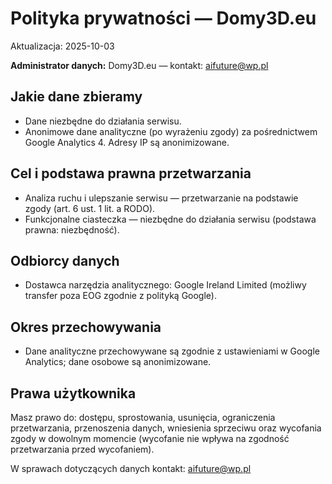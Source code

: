 # Polityka prywatności — Domy3D.eu

Aktualizacja: 2025-10-03

**Administrator danych:** Domy3D.eu — kontakt: aifuture@wp.pl

## Jakie dane zbieramy
- Dane niezbędne do działania serwisu.
- Anonimowe dane analityczne (po wyrażeniu zgody) za pośrednictwem Google Analytics 4. Adresy IP są anonimizowane.

## Cel i podstawa prawna przetwarzania
- Analiza ruchu i ulepszanie serwisu — przetwarzanie na podstawie zgody (art. 6 ust. 1 lit. a RODO).
- Funkcjonalne ciasteczka — niezbędne do działania serwisu (podstawa prawna: niezbędność).

## Odbiorcy danych
- Dostawca narzędzia analitycznego: Google Ireland Limited (możliwy transfer poza EOG zgodnie z polityką Google).

## Okres przechowywania
- Dane analityczne przechowywane są zgodnie z ustawieniami w Google Analytics; dane osobowe są anonimizowane.

## Prawa użytkownika
Masz prawo do: dostępu, sprostowania, usunięcia, ograniczenia przetwarzania, przenoszenia danych, wniesienia sprzeciwu oraz wycofania zgody w dowolnym momencie (wycofanie nie wpływa na zgodność przetwarzania przed wycofaniem).

W sprawach dotyczących danych kontakt: aifuture@wp.pl


